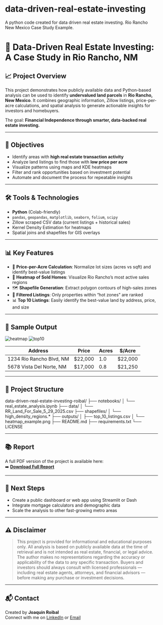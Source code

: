 # data-driven-real-estate-investing
A python code created for data driven real estate investing. Rio Rancho New Mexico Case Study Example.

# 🏡 Data-Driven Real Estate Investing: A Case Study in Rio Rancho, NM

## 📈 Project Overview

This project demonstrates how publicly available data and Python-based analysis can be used to identify **undervalued land parcels** in **Rio Rancho, New Mexico**. It combines geographic information, Zillow listings, price-per-acre calculations, and spatial analysis to generate actionable insights for investors and homebuyers.

The goal: **Financial Independence through smarter, data-backed real estate investing.**

---

## 🎯 Objectives

- Identify areas with **high real estate transaction activity**
- Analyze land listings to find those with **low price per acre**
- Visualize patterns using maps and KDE heatmaps
- Filter and rank opportunities based on investment potential
- Automate and document the process for repeatable insights

---

## 🛠️ Tools & Technologies

- **Python** (Colab-friendly)
- `pandas`, `geopandas`, `matplotlib`, `seaborn`, `folium`, `scipy`
- Zillow scraped CSV data (current listings + historical sales)
- Kernel Density Estimation for heatmaps
- Spatial joins and shapefiles for GIS overlays

---

## 📊 Key Features

- 📍 **Price-per-Acre Calculation**: Normalize lot sizes (acres vs sqft) and identify best-value listings
- 🧭 **Heatmap of Sold Homes**: Visualize Rio Rancho’s most active sales regions
- 🗺️ **Shapefile Generation**: Extract polygon contours of high-sales zones
- 🧮 **Filtered Listings**: Only properties within “hot zones” are ranked
- 📊 **Top 10 Listings**: Easily identify the best-value land by address, price, and size

---

## 🧪 Sample Output

![heatmap]([Rio_Rancho_Heat_Map_5282025.png])
![top10](./outputs/top10_bar_chart.png)

| Address                         | Price     | Acres | $/Acre  |
|----------------------------------|-----------|--------|----------|
| 1234 Rio Rancho Blvd, NM         | $22,000   | 1.0    | $22,000  |
| 5678 Vista Del Norte, NM         | $17,000   | 0.8    | $21,250  |

---

## 📁 Project Structure

data-driven-real-estate-investing-roibal/
├── notebooks/
│ └── real_estate_analysis.ipynb
├── data/
│ └── RR_Land_For_Sale_5_29_2025.csv
├── shapefiles/
│ └── high_density_regions.*
├── outputs/
│ ├── top_10_listings.csv
│ └── heatmap_example.png
├── README.md
├── requirements.txt
└── LICENSE

---

## 📚 Report

A full PDF version of the project is available here:  
➡️ **[Download Full Report](./outputs/RioRancho_DataDrivenRealEstate.pdf)**

---

## 🚀 Next Steps

- Create a public dashboard or web app using Streamlit or Dash
- Integrate mortgage calculators and demographic data
- Scale the analysis to other fast-growing metro areas

---

## ⚠️ Disclaimer

> This project is provided for informational and educational purposes only. All analysis is based on publicly available data at the time of retrieval and is not intended as real estate, financial, or legal advice. The author makes no representations regarding the accuracy or applicability of the data to any specific transaction. Buyers and investors should always consult with licensed professionals — including real estate agents, attorneys, and financial advisors — before making any purchase or investment decisions.

---

## 📬 Contact

Created by **Joaquin Roibal**  
Connect with me on [LinkedIn](https://www.linkedin.com/in/joaquinroibal) or [Email](mailto:jroibal2@cnm.edu)  
